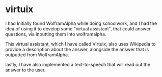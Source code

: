 # virtuix
I had Initially found WolframAlpha while doing schoolwork, and I had the idea of using it to develop some "virtual assistant", that could answer questions, via inputting them into wolframalpha. 

This virtual assistant, which I have called Virtuix, also uses Wikipedia to provide a description about the answer, alongside the answer that is outputted from WolframAlpha.

lastly, I have also implemented a text-to-speech that will read out the answer to the user.




